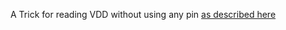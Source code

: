 A Trick for reading VDD without using any pin [as described here](https://www.settorezero.com/wordpress/rilevare-batteria-scarica-con-un-microcontrollore-pic-senza-usare-io)
